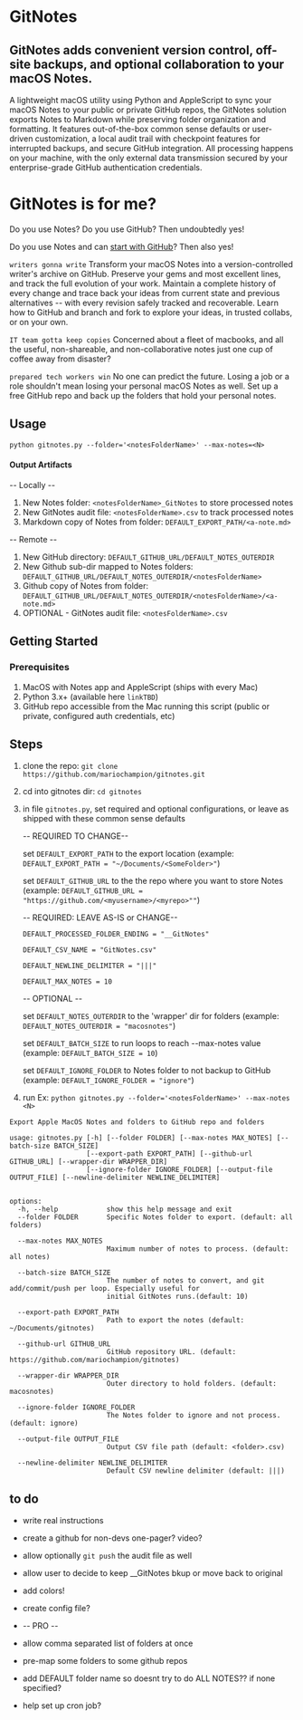# GitNotes
## GitNotes adds convenient version control, off-site backups, and optional collaboration to your macOS Notes.

A lightweight macOS utility using Python and AppleScript to sync your macOS Notes to your public or private GitHub repos, the GitNotes solution exports Notes to Markdown while preserving folder organization and formatting. It features out-of-the-box common sense defaults or user-driven customization, a local audit trail with checkpoint features for interrupted backups, and secure GitHub integration. All processing happens on your machine, with the only external data transmission secured by your enterprise-grade GitHub authentication credentials.


# GitNotes is for me?

Do you use Notes? Do you use GitHub? Then undoubtedly yes!

Do you use Notes and can [start with GitHub](https://docs.github.com/en/get-started/start-your-journey)? Then also yes!

`writers gonna write`
Transform your macOS Notes into a version-controlled writer's archive on GitHub.
Preserve your gems and most excellent lines, and track the full evolution of your work. Maintain a complete history of every change and trace back your ideas from current state and previous alternatives -- with every revision safely tracked and recoverable. Learn how to GitHub and branch and fork to explore your ideas, in trusted collabs, or on your own.


`IT team gotta keep copies`
Concerned about a fleet of macbooks, and all the useful, non-shareable, and non-collaborative notes just one cup of coffee away from disaster? 


`prepared tech workers win`
No one can predict the future. Losing a job or a role shouldn't mean losing your personal macOS Notes as well. Set up a free GitHub repo and back up the folders that hold your personal notes.


## Usage
`python gitnotes.py --folder='<notesFolderName>' --max-notes=<N>`


#### Output Artifacts
-- Locally --

1. New Notes folder: `<notesFolderName>_GitNotes` to store processed notes
2. New GitNotes audit file: `<notesFolderName>.csv` to track processed notes
3. Markdown copy of Notes from folder: `DEFAULT_EXPORT_PATH/<a-note.md>`

-- Remote --
1. New GitHub directory: `DEFAULT_GITHUB_URL/DEFAULT_NOTES_OUTERDIR`
2. New Github sub-dir mapped to Notes folders: `DEFAULT_GITHUB_URL/DEFAULT_NOTES_OUTERDIR/<notesFolderName>`
3. Github copy of Notes from folder: `DEFAULT_GITHUB_URL/DEFAULT_NOTES_OUTERDIR/<notesFolderName>/<a-note.md>`
4. OPTIONAL - GitNotes audit file: `<notesFolderName>.csv`




## Getting Started

### Prerequisites
1. MacOS with Notes app and AppleScript (ships with every Mac)
2. Python 3.x+ (available here `linkTBD`)
3. GitHub repo accessible from the Mac running this script (public or private, configured auth credentials, etc) 


## Steps
1. clone the repo: `git clone https://github.com/mariochampion/gitnotes.git`

2. cd into gitnotes dir: `cd gitnotes`

3. in file `gitnotes.py`, set required and optional configurations, or leave as shipped with these common sense defaults

	-- REQUIRED TO CHANGE--
	
	
	set `DEFAULT_EXPORT_PATH` to the export location (example: `DEFAULT_EXPORT_PATH = "~/Documents/<SomeFolder>"`)
	
	set `DEFAULT_GITHUB_URL` to the the repo where you want to store Notes (example: `DEFAULT_GITHUB_URL = "https://github.com/<myusername>/<myrepo>""`)
	

	-- REQUIRED: LEAVE AS-IS or CHANGE--

	`DEFAULT_PROCESSED_FOLDER_ENDING = "__GitNotes"`

	`DEFAULT_CSV_NAME = "GitNotes.csv"`

	`DEFAULT_NEWLINE_DELIMITER = "|||"`

	`DEFAULT_MAX_NOTES = 10`
	

    -- OPTIONAL --
    
    
	set `DEFAULT_NOTES_OUTERDIR` to the 'wrapper' dir for folders (example: `DEFAULT_NOTES_OUTERDIR = "macosnotes"`)
	
	set `DEFAULT_BATCH_SIZE` to run loops to reach --max-notes value (example: `DEFAULT_BATCH_SIZE = 10`)
	
	set `DEFAULT_IGNORE_FOLDER` to Notes folder to not backup to GitHub (example: `DEFAULT_IGNORE_FOLDER = "ignore"`)
	
	
	

4. run Ex: `python gitnotes.py --folder='<notesFolderName>' --max-notes <N> `

```
Export Apple MacOS Notes and folders to GitHub repo and folders

usage: gitnotes.py [-h] [--folder FOLDER] [--max-notes MAX_NOTES] [--batch-size BATCH_SIZE]
                   [--export-path EXPORT_PATH] [--github-url GITHUB_URL] [--wrapper-dir WRAPPER_DIR]
                   [--ignore-folder IGNORE_FOLDER] [--output-file OUTPUT_FILE] [--newline-delimiter NEWLINE_DELIMITER]


options:
  -h, --help            show this help message and exit
  --folder FOLDER       Specific Notes folder to export. (default: all folders)
  
  --max-notes MAX_NOTES
                        Maximum number of notes to process. (default: all notes)
  
  --batch-size BATCH_SIZE
                        The number of notes to convert, and git add/commit/push per loop. Especially useful for
                        initial GitNotes runs.(default: 10)
  
  --export-path EXPORT_PATH
                        Path to export the notes (default: ~/Documents/gitnotes)
  
  --github-url GITHUB_URL
                        GitHub repository URL. (default: https://github.com/mariochampion/gitnotes)
  
  --wrapper-dir WRAPPER_DIR
                        Outer directory to hold folders. (default: macosnotes)
  
  --ignore-folder IGNORE_FOLDER
                        The Notes folder to ignore and not process. (default: ignore)
  
  --output-file OUTPUT_FILE
                        Output CSV file path (default: <folder>.csv)
  
  --newline-delimiter NEWLINE_DELIMITER
                        Default CSV newline delimiter (default: |||)

```



## to do

* write real instructions

* create a github for non-devs one-pager? video? 

* allow optionally `git push` the audit file as well

* allow user to decide to keep <folder>__GitNotes bkup or move back to original

* add colors!

* create config file?

*  -- PRO -- 

* allow comma separated list of folders at once

* pre-map some folders to some github repos

* add DEFAULT folder name so doesnt try to do ALL NOTES?? if none specified?

* help set up cron job?






